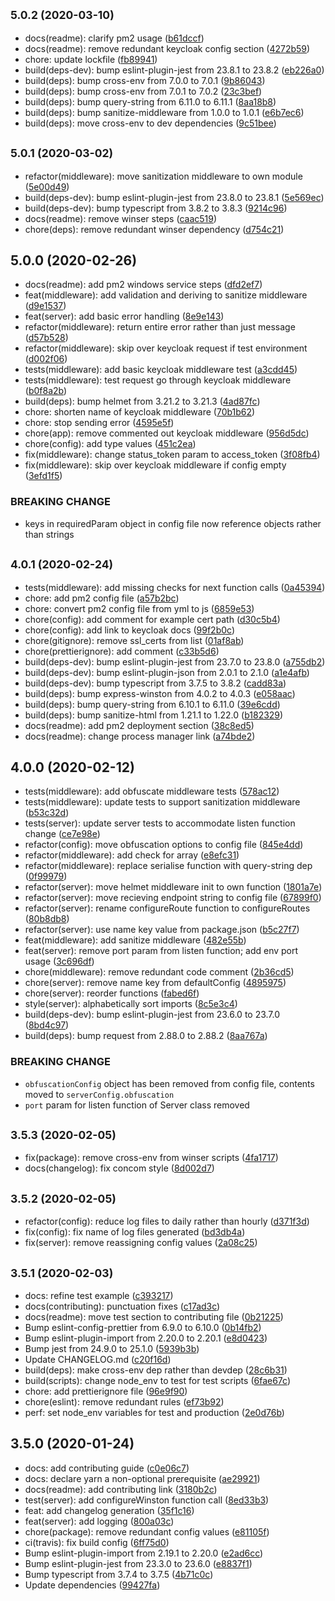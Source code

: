 ## <small>5.0.2 (2020-03-10)</small>

-   docs(readme): clarify pm2 usage ([b61dccf](https://github.com/Somerset-SIDeR-Programme/ydh-sider-obfuscation-service/commit/b61dccf))
-   docs(readme): remove redundant keycloak config section ([4272b59](https://github.com/Somerset-SIDeR-Programme/ydh-sider-obfuscation-service/commit/4272b59))
-   chore: update lockfile ([fb89941](https://github.com/Somerset-SIDeR-Programme/ydh-sider-obfuscation-service/commit/fb89941))
-   build(deps-dev): bump eslint-plugin-jest from 23.8.1 to 23.8.2 ([eb226a0](https://github.com/Somerset-SIDeR-Programme/ydh-sider-obfuscation-service/commit/eb226a0))
-   build(deps): bump cross-env from 7.0.0 to 7.0.1 ([9b86043](https://github.com/Somerset-SIDeR-Programme/ydh-sider-obfuscation-service/commit/9b86043))
-   build(deps): bump cross-env from 7.0.1 to 7.0.2 ([23c3bef](https://github.com/Somerset-SIDeR-Programme/ydh-sider-obfuscation-service/commit/23c3bef))
-   build(deps): bump query-string from 6.11.0 to 6.11.1 ([8aa18b8](https://github.com/Somerset-SIDeR-Programme/ydh-sider-obfuscation-service/commit/8aa18b8))
-   build(deps): bump sanitize-middleware from 1.0.0 to 1.0.1 ([e6b7ec6](https://github.com/Somerset-SIDeR-Programme/ydh-sider-obfuscation-service/commit/e6b7ec6))
-   build(deps): move cross-env to dev dependencies ([9c51bee](https://github.com/Somerset-SIDeR-Programme/ydh-sider-obfuscation-service/commit/9c51bee))

## <small>5.0.1 (2020-03-02)</small>

-   refactor(middleware): move sanitization middleware to own module ([5e00d49](https://github.com/Somerset-SIDeR-Programme/ydh-sider-obfuscation-service/commit/5e00d49))
-   build(deps-dev): bump eslint-plugin-jest from 23.8.0 to 23.8.1 ([5e569ec](https://github.com/Somerset-SIDeR-Programme/ydh-sider-obfuscation-service/commit/5e569ec))
-   build(deps-dev): bump typescript from 3.8.2 to 3.8.3 ([9214c96](https://github.com/Somerset-SIDeR-Programme/ydh-sider-obfuscation-service/commit/9214c96))
-   docs(readme): remove winser steps ([caac519](https://github.com/Somerset-SIDeR-Programme/ydh-sider-obfuscation-service/commit/caac519))
-   chore(deps): remove redundant winser dependency ([d754c21](https://github.com/Somerset-SIDeR-Programme/ydh-sider-obfuscation-service/commit/d754c21))

## 5.0.0 (2020-02-26)

-   docs(readme): add pm2 windows service steps ([dfd2ef7](https://github.com/Somerset-SIDeR-Programme/ydh-sider-obfuscation-service/commit/dfd2ef7))
-   feat(middleware): add validation and deriving to sanitize middleware ([d9e1537](https://github.com/Somerset-SIDeR-Programme/ydh-sider-obfuscation-service/commit/d9e1537))
-   feat(server): add basic error handling ([8e9e143](https://github.com/Somerset-SIDeR-Programme/ydh-sider-obfuscation-service/commit/8e9e143))
-   refactor(middleware): return entire error rather than just message ([d57b528](https://github.com/Somerset-SIDeR-Programme/ydh-sider-obfuscation-service/commit/d57b528))
-   refactor(middleware): skip over keycloak request if test environment ([d002f06](https://github.com/Somerset-SIDeR-Programme/ydh-sider-obfuscation-service/commit/d002f06))
-   tests(middleware): add basic keycloak middleware test ([a3cdd45](https://github.com/Somerset-SIDeR-Programme/ydh-sider-obfuscation-service/commit/a3cdd45))
-   tests(middleware): test request go through keycloak middleware ([b0f8a2b](https://github.com/Somerset-SIDeR-Programme/ydh-sider-obfuscation-service/commit/b0f8a2b))
-   build(deps): bump helmet from 3.21.2 to 3.21.3 ([4ad87fc](https://github.com/Somerset-SIDeR-Programme/ydh-sider-obfuscation-service/commit/4ad87fc))
-   chore: shorten name of keycloak middleware ([70b1b62](https://github.com/Somerset-SIDeR-Programme/ydh-sider-obfuscation-service/commit/70b1b62))
-   chore: stop sending error ([4595e5f](https://github.com/Somerset-SIDeR-Programme/ydh-sider-obfuscation-service/commit/4595e5f))
-   chore(app): remove commented out keycloak middleware ([956d5dc](https://github.com/Somerset-SIDeR-Programme/ydh-sider-obfuscation-service/commit/956d5dc))
-   chore(config): add type values ([451c2ea](https://github.com/Somerset-SIDeR-Programme/ydh-sider-obfuscation-service/commit/451c2ea))
-   fix(middleware): change status_token param to access_token ([3f08fb4](https://github.com/Somerset-SIDeR-Programme/ydh-sider-obfuscation-service/commit/3f08fb4))
-   fix(middleware): skip over keycloak middleware if config empty ([3efd1f5](https://github.com/Somerset-SIDeR-Programme/ydh-sider-obfuscation-service/commit/3efd1f5))

### BREAKING CHANGE

-   keys in requiredParam object in config file now reference objects rather than strings

## <small>4.0.1 (2020-02-24)</small>

-   tests(middleware): add missing checks for next function calls ([0a45394](https://github.com/Somerset-SIDeR-Programme/ydh-sider-obfuscation-service/commit/0a45394))
-   chore: add pm2 config file ([a57b2bc](https://github.com/Somerset-SIDeR-Programme/ydh-sider-obfuscation-service/commit/a57b2bc))
-   chore: convert pm2 config file from yml to js ([6859e53](https://github.com/Somerset-SIDeR-Programme/ydh-sider-obfuscation-service/commit/6859e53))
-   chore(config): add comment for example cert path ([d30c5b4](https://github.com/Somerset-SIDeR-Programme/ydh-sider-obfuscation-service/commit/d30c5b4))
-   chore(config): add link to keycloak docs ([99f2b0c](https://github.com/Somerset-SIDeR-Programme/ydh-sider-obfuscation-service/commit/99f2b0c))
-   chore(gitignore): remove ssl_certs from list ([01af8ab](https://github.com/Somerset-SIDeR-Programme/ydh-sider-obfuscation-service/commit/01af8ab))
-   chore(prettierignore): add comment ([c33b5d6](https://github.com/Somerset-SIDeR-Programme/ydh-sider-obfuscation-service/commit/c33b5d6))
-   build(deps-dev): bump eslint-plugin-jest from 23.7.0 to 23.8.0 ([a755db2](https://github.com/Somerset-SIDeR-Programme/ydh-sider-obfuscation-service/commit/a755db2))
-   build(deps-dev): bump eslint-plugin-json from 2.0.1 to 2.1.0 ([a1e4afb](https://github.com/Somerset-SIDeR-Programme/ydh-sider-obfuscation-service/commit/a1e4afb))
-   build(deps-dev): bump typescript from 3.7.5 to 3.8.2 ([cadd83a](https://github.com/Somerset-SIDeR-Programme/ydh-sider-obfuscation-service/commit/cadd83a))
-   build(deps): bump express-winston from 4.0.2 to 4.0.3 ([e058aac](https://github.com/Somerset-SIDeR-Programme/ydh-sider-obfuscation-service/commit/e058aac))
-   build(deps): bump query-string from 6.10.1 to 6.11.0 ([39e6cdd](https://github.com/Somerset-SIDeR-Programme/ydh-sider-obfuscation-service/commit/39e6cdd))
-   build(deps): bump sanitize-html from 1.21.1 to 1.22.0 ([b182329](https://github.com/Somerset-SIDeR-Programme/ydh-sider-obfuscation-service/commit/b182329))
-   docs(readme): add pm2 deployment section ([38c8ed5](https://github.com/Somerset-SIDeR-Programme/ydh-sider-obfuscation-service/commit/38c8ed5))
-   docs(readme): change process manager link ([a74bde2](https://github.com/Somerset-SIDeR-Programme/ydh-sider-obfuscation-service/commit/a74bde2))

## 4.0.0 (2020-02-12)

-   tests(middleware): add obfuscate middleware tests ([578ac12](https://github.com/Somerset-SIDeR-Programme/ydh-sider-obfuscation-service/commit/578ac12))
-   tests(middleware): update tests to support sanitization middleware ([b53c32d](https://github.com/Somerset-SIDeR-Programme/ydh-sider-obfuscation-service/commit/b53c32d))
-   tests(server): update server tests to accommodate listen function change ([ce7e98e](https://github.com/Somerset-SIDeR-Programme/ydh-sider-obfuscation-service/commit/ce7e98e))
-   refactor(config): move obfuscation options to config file ([845e4dd](https://github.com/Somerset-SIDeR-Programme/ydh-sider-obfuscation-service/commit/845e4dd))
-   refactor(middleware): add check for array ([e8efc31](https://github.com/Somerset-SIDeR-Programme/ydh-sider-obfuscation-service/commit/e8efc31))
-   refactor(middleware): replace serialise function with query-string dep ([0f99979](https://github.com/Somerset-SIDeR-Programme/ydh-sider-obfuscation-service/commit/0f99979))
-   refactor(server): move helmet middleware init to own function ([1801a7e](https://github.com/Somerset-SIDeR-Programme/ydh-sider-obfuscation-service/commit/1801a7e))
-   refactor(server): move recieving endpoint string to config file ([67899f0](https://github.com/Somerset-SIDeR-Programme/ydh-sider-obfuscation-service/commit/67899f0))
-   refactor(server): rename configureRoute function to configureRoutes ([80b8db8](https://github.com/Somerset-SIDeR-Programme/ydh-sider-obfuscation-service/commit/80b8db8))
-   refactor(server): use name key value from package.json ([b5c27f7](https://github.com/Somerset-SIDeR-Programme/ydh-sider-obfuscation-service/commit/b5c27f7))
-   feat(middleware): add sanitize middleware ([482e55b](https://github.com/Somerset-SIDeR-Programme/ydh-sider-obfuscation-service/commit/482e55b))
-   feat(server): remove port param from listen function; add env port usage ([3c696df](https://github.com/Somerset-SIDeR-Programme/ydh-sider-obfuscation-service/commit/3c696df))
-   chore(middleware): remove redundant code comment ([2b36cd5](https://github.com/Somerset-SIDeR-Programme/ydh-sider-obfuscation-service/commit/2b36cd5))
-   chore(server): remove name key from defaultConfig ([4895975](https://github.com/Somerset-SIDeR-Programme/ydh-sider-obfuscation-service/commit/4895975))
-   chore(server): reorder functions ([fabed6f](https://github.com/Somerset-SIDeR-Programme/ydh-sider-obfuscation-service/commit/fabed6f))
-   style(server): alphabetically sort imports ([8c5e3c4](https://github.com/Somerset-SIDeR-Programme/ydh-sider-obfuscation-service/commit/8c5e3c4))
-   build(deps-dev): bump eslint-plugin-jest from 23.6.0 to 23.7.0 ([8bd4c97](https://github.com/Somerset-SIDeR-Programme/ydh-sider-obfuscation-service/commit/8bd4c97))
-   build(deps): bump request from 2.88.0 to 2.88.2 ([8aa767a](https://github.com/Somerset-SIDeR-Programme/ydh-sider-obfuscation-service/commit/8aa767a))

### BREAKING CHANGE

-   `obfuscationConfig` object has been removed from config file, contents moved to `serverConfig.obfuscation`
-   `port` param for listen function of Server class removed

## <small>3.5.3 (2020-02-05)</small>

-   fix(package): remove cross-env from winser scripts ([4fa1717](https://github.com/Somerset-SIDeR-Programme/ydh-sider-obfuscation-service/commit/4fa1717))
-   docs(changelog): fix concom style ([8d002d7](https://github.com/Somerset-SIDeR-Programme/ydh-sider-obfuscation-service/commit/8d002d7))

## <small>3.5.2 (2020-02-05)</small>

-   refactor(config): reduce log files to daily rather than hourly ([d371f3d](https://github.com/Somerset-SIDeR-Programme/ydh-sider-obfuscation-service/commit/d371f3d))
-   fix(config): fix name of log files generated ([bd3db4a](https://github.com/Somerset-SIDeR-Programme/ydh-sider-obfuscation-service/commit/bd3db4a))
-   fix(server): remove reassigning config values ([2a08c25](https://github.com/Somerset-SIDeR-Programme/ydh-sider-obfuscation-service/commit/2a08c25))

## <small>3.5.1 (2020-02-03)</small>

-   docs: refine test example ([c393217](https://github.com/Somerset-SIDeR-Programme/ydh-sider-obfuscation-service/commit/c393217))
-   docs(contributing): punctuation fixes ([c17ad3c](https://github.com/Somerset-SIDeR-Programme/ydh-sider-obfuscation-service/commit/c17ad3c))
-   docs(readme): move test section to contributing file ([0b21225](https://github.com/Somerset-SIDeR-Programme/ydh-sider-obfuscation-service/commit/0b21225))
-   Bump eslint-config-prettier from 6.9.0 to 6.10.0 ([0b14fb2](https://github.com/Somerset-SIDeR-Programme/ydh-sider-obfuscation-service/commit/0b14fb2))
-   Bump eslint-plugin-import from 2.20.0 to 2.20.1 ([e8d0423](https://github.com/Somerset-SIDeR-Programme/ydh-sider-obfuscation-service/commit/e8d0423))
-   Bump jest from 24.9.0 to 25.1.0 ([5939b3b](https://github.com/Somerset-SIDeR-Programme/ydh-sider-obfuscation-service/commit/5939b3b))
-   Update CHANGELOG.md ([c20f16d](https://github.com/Somerset-SIDeR-Programme/ydh-sider-obfuscation-service/commit/c20f16d))
-   build(deps): make cross-env dep rather than devdep ([28c6b31](https://github.com/Somerset-SIDeR-Programme/ydh-sider-obfuscation-service/commit/28c6b31))
-   build(scripts): change node_env to test for test scripts ([6fae67c](https://github.com/Somerset-SIDeR-Programme/ydh-sider-obfuscation-service/commit/6fae67c))
-   chore: add prettierignore file ([96e9f90](https://github.com/Somerset-SIDeR-Programme/ydh-sider-obfuscation-service/commit/96e9f90))
-   chore(eslint): remove redundant rules ([ef73b92](https://github.com/Somerset-SIDeR-Programme/ydh-sider-obfuscation-service/commit/ef73b92))
-   perf: set node_env variables for test and production ([2e0d76b](https://github.com/Somerset-SIDeR-Programme/ydh-sider-obfuscation-service/commit/2e0d76b))

## 3.5.0 (2020-01-24)

-   docs: add contributing guide ([c0e06c7](https://github.com/Somerset-SIDeR-Programme/ydh-sider-obfuscation-service/commit/c0e06c7))
-   docs: declare yarn a non-optional prerequisite ([ae29921](https://github.com/Somerset-SIDeR-Programme/ydh-sider-obfuscation-service/commit/ae29921))
-   docs(readme): add contributing link ([3180b2c](https://github.com/Somerset-SIDeR-Programme/ydh-sider-obfuscation-service/commit/3180b2c))
-   test(server): add configureWinston function call ([8ed33b3](https://github.com/Somerset-SIDeR-Programme/ydh-sider-obfuscation-service/commit/8ed33b3))
-   feat: add changelog generation ([35f1c16](https://github.com/Somerset-SIDeR-Programme/ydh-sider-obfuscation-service/commit/35f1c16))
-   feat(server): add logging ([800a03c](https://github.com/Somerset-SIDeR-Programme/ydh-sider-obfuscation-service/commit/800a03c))
-   chore(package): remove redundant config values ([e81105f](https://github.com/Somerset-SIDeR-Programme/ydh-sider-obfuscation-service/commit/e81105f))
-   ci(travis): fix build config ([6ff75d0](https://github.com/Somerset-SIDeR-Programme/ydh-sider-obfuscation-service/commit/6ff75d0))
-   Bump eslint-plugin-import from 2.19.1 to 2.20.0 ([e2ad6cc](https://github.com/Somerset-SIDeR-Programme/ydh-sider-obfuscation-service/commit/e2ad6cc))
-   Bump eslint-plugin-jest from 23.3.0 to 23.6.0 ([e8837f1](https://github.com/Somerset-SIDeR-Programme/ydh-sider-obfuscation-service/commit/e8837f1))
-   Bump typescript from 3.7.4 to 3.7.5 ([4b71c0c](https://github.com/Somerset-SIDeR-Programme/ydh-sider-obfuscation-service/commit/4b71c0c))
-   Update dependencies ([99427fa](https://github.com/Somerset-SIDeR-Programme/ydh-sider-obfuscation-service/commit/99427fa))
